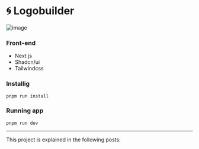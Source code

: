 # 🌀 Logobuilder

![image](https://github.com/user-attachments/assets/a4c40a82-c399-4334-bf83-fbde556f6f29)


### Front-end
* Next js
* Shadcn/ui
* Tailwindcss

### Installig

```
pnpm run install
```

### Running app

```
pnpm run dev
```

<hr>

This project is explained in the following posts:

